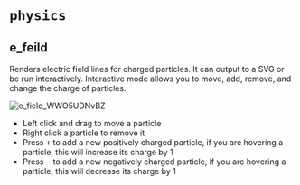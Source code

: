# `physics`

## e_feild

Renders electric field lines for charged particles.
It can output to a SVG or be run interactively.
Interactive mode allows you to move, add, remove, and change the charge of particles.

![e_field_WWO5UDNvBZ](https://github.com/user-attachments/assets/8b3366b2-a983-4723-a735-f7f636f9b2bc)

- Left click and drag to move a particle
- Right click a particle to remove it
- Press <kbd>+</kbd> to add a new positively charged particle, if you are hovering a particle, this will increase its charge by 1
- Press <kbd>-</kbd> to add a new negatively charged particle, if you are hovering a particle, this will decrease its charge by 1
